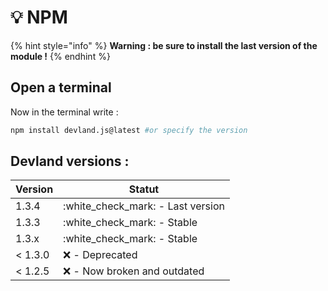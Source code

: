 # 💡 NPM

{% hint style="info" %}
**Warning : be sure to install the last version of the module !**
{% endhint %}

## Open a terminal

Now in the terminal write :

```sh
npm install devland.js@latest #or specify the version
```



## Devland versions :

| Version | Statut                              |
| ------- | ----------------------------------- |
| 1.3.4   | :white\_check\_mark: - Last version |
| 1.3.3   | :white\_check\_mark: - Stable       |
| 1.3.x   | :white\_check\_mark: - Stable       |
| < 1.3.0 | ❌ - Deprecated                      |
| < 1.2.5 | ❌ - Now broken and outdated         |

